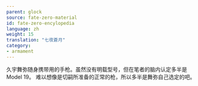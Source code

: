 ```yaml
---
parent: glock
source: fate-zero-material
id: fate-zero-encylopedia
language: zh
weight: 15
translation: "七夜蒼月"
category:
- armament
---
```


久宇舞弥随身携带用的手枪。虽然没有明载型号，但在笔者的脑内认定多半是Model 19。
难以想像是切嗣所准备的正常的枪，所以多半是舞弥自己选定的吧。

